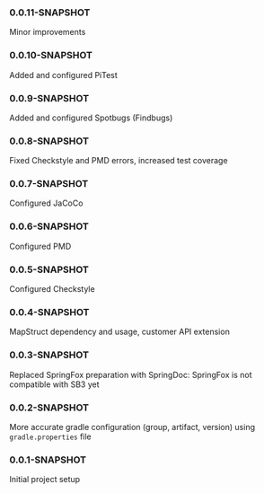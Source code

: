 ### 0.0.11-SNAPSHOT
Minor improvements

### 0.0.10-SNAPSHOT
Added and configured PiTest

### 0.0.9-SNAPSHOT
Added and configured Spotbugs (Findbugs)

### 0.0.8-SNAPSHOT
Fixed Checkstyle and PMD errors, increased test coverage

### 0.0.7-SNAPSHOT
Configured JaCoCo

### 0.0.6-SNAPSHOT
Configured PMD

### 0.0.5-SNAPSHOT
Configured Checkstyle

### 0.0.4-SNAPSHOT
MapStruct dependency and usage, customer API extension

### 0.0.3-SNAPSHOT
Replaced SpringFox preparation with SpringDoc: SpringFox is not compatible with SB3 yet

### 0.0.2-SNAPSHOT
More accurate gradle configuration (group, artifact, version) using `gradle.properties` file

### 0.0.1-SNAPSHOT
Initial project setup